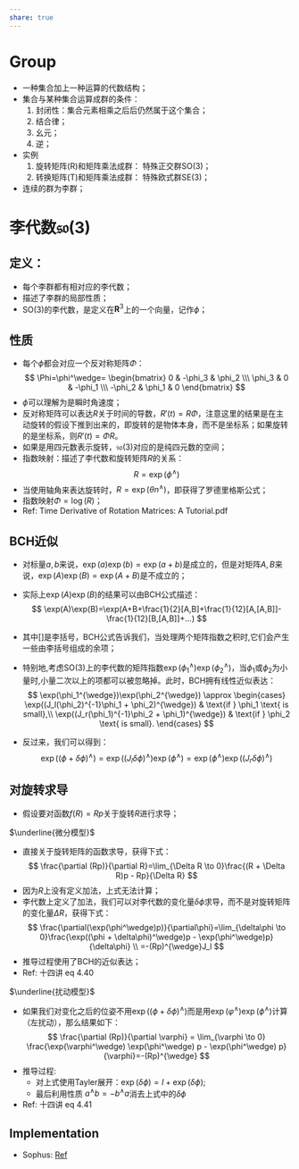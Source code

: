 ```yaml
---
share: true
---
```


# Group
- 一种集合加上一种运算的代数结构；
- 集合与某种集合运算成群的条件：
	1. 封闭性：集合元素相乘之后后仍然属于这个集合；
	2. 结合律；
	3. 幺元；
	4. 逆；
- 实例
	1. 旋转矩阵(R)和矩阵乘法成群：	特殊正交群SO(3)；
	2. 转换矩阵(T)和矩阵乘法成群：	特殊欧式群SE(3)；
- 连续的群为李群；

# 李代数$\mathfrak{so}(3)$

## 定义：
- 每个李群都有相对应的李代数；
- 描述了李群的局部性质；
- SO(3)的李代数，是定义在$\mathbf{R}^3$上的一个向量，记作$\phi$；


## 性质

- 每个$\phi$都会对应一个反对称矩阵$\Phi$：
$$
\Phi=\phi^\wedge=
\begin{bmatrix} 
	0 & -\phi_3 & \phi_2 \\\
	\phi_3 & 0 & -\phi_1 \\\
	-\phi_2 & \phi_1 & 0
\end{bmatrix}
$$
- $\phi$可以理解为是瞬时角速度；
- 反对称矩阵可以表达$R$关于时间的导数，$R'(t) = R \Phi$，注意这里的结果是在主动旋转的假设下推到出来的，即旋转的是物体本身，而不是坐标系；如果旋转的是坐标系，则$R'(t) = \Phi R$。
- 如果是用四元数表示旋转，$\mathfrak{so}(3)$对应的是纯四元数的空间；
- 指数映射：描述了李代数和旋转矩阵$R$的关系：
$$
R = \exp(\phi^\wedge)
$$
- 当使用轴角来表达旋转时，$R=\exp(\theta n^\wedge)$，即获得了罗德里格斯公式；
- 指数映射$\Phi=\log(R)$；
- Ref: Time Derivative of Rotation Matrices: A Tutorial.pdf

## BCH近似

- 对标量$a,b$来说，$\exp(a)\exp(b)=\exp(a+b)$是成立的，但是对矩阵$A,B$来说，$\exp(A)\exp(B)=\exp(A+B)$是不成立的；
- 实际上$\exp(A)\exp(B)$的结果可以由BCH公式描述：
$$
\exp(A)\exp(B)=\exp(A+B+\frac{1}{2}[A,B]+\frac{1}{12}[A,[A,B]]-\frac{1}{12}[B,[A,B]]+...)
$$
- 其中$[]$是李括号，BCH公式告诉我们，当处理两个矩阵指数之积时,它们会产生一些由李括号组成的余项；
- 特别地,考虑SO(3)上的李代数的矩阵指数$\exp(\phi_1^{\wedge})\exp(\phi_2^{\wedge})$，当$\phi_1$或$\phi_2$为小量时,小量二次以上的项都可以被忽略掉。此时，BCH拥有线性近似表达：
$$
\exp(\phi_1^{\wedge})\exp(\phi_2^{\wedge}) \approx 
\begin{cases} 
\exp((J_l(\phi_2)^{-1}\phi_1 + \phi_2)^{\wedge}) & \text{if } \phi_1 \text{ is small},\\
\exp((J_r(\phi_1)^{-1}\phi_2 + \phi_1)^{\wedge}) & \text{if } \phi_2 \text{ is small}.
\end{cases}
$$

- 反过来，我们可以得到：
$$
\exp((\phi + \delta \phi)^{\wedge})=\exp((J_l\delta\phi)^{\wedge})\exp(\phi^{\wedge})=
\exp(\phi^{\wedge})\exp((J_r\delta\phi)^{\wedge})
$$


## 对旋转求导

- 假设要对函数$f(R)=Rp$关于旋转$R$进行求导；

$\underline{微分模型}$
- 直接关于旋转矩阵的函数求导，获得下式：
$$
\frac{\partial (Rp)}{\partial R}=\lim_{\Delta R \to 0}\frac{(R + \Delta R)p - Rp}{\Delta R}
$$
- 因为$R$上没有定义加法，上式无法计算；
- 李代数上定义了加法，我们可以对李代数的变化量$\delta\phi$求导，而不是对旋转矩阵的变化量$\Delta R$，获得下式：
$$
\frac{\partial(\exp(\phi^\wedge)p)}{\partial\phi}=\lim_{\delta\phi \to 0}\frac{\exp((\phi + \delta\phi)^\wedge)p - \exp(\phi^\wedge)p}{\delta\phi} \\
=-(Rp)^{\wedge}J_l
$$
- 推导过程使用了BCH的近似表达；
- Ref: 十四讲 eq 4.40

$\underline{扰动模型}$
- 如果我们对变化之后的位姿不用$\exp((\phi + \delta\phi)^\wedge)$而是用$\exp(\varphi^\wedge) \exp(\phi^\wedge)$计算（左扰动），那么结果如下：
$$
\frac{\partial (Rp)}{\partial \varphi} = \lim_{\varphi \to 0} \frac{\exp(\varphi^\wedge) \exp(\phi^\wedge) p - \exp(\phi^\wedge) p}{\varphi}=-(Rp)^{\wedge}
$$
- 推导过程:
	- 对上式使用Tayler展开：$\exp(\delta\phi) = I + \exp(\delta\phi)$;
	- 最后利用性质 $a^\wedge b = -b^\wedge a$消去上式中的$\delta\phi$
- Ref: 十四讲 eq 4.41

## Implementation
- Sophus: [Ref](https://guyuehome.com/34708)